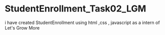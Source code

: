 # StudentEnrollment_Task02_LGM
i have created  StudentEnrollment using html ,css , javascript as a intern of Let's Grow More

